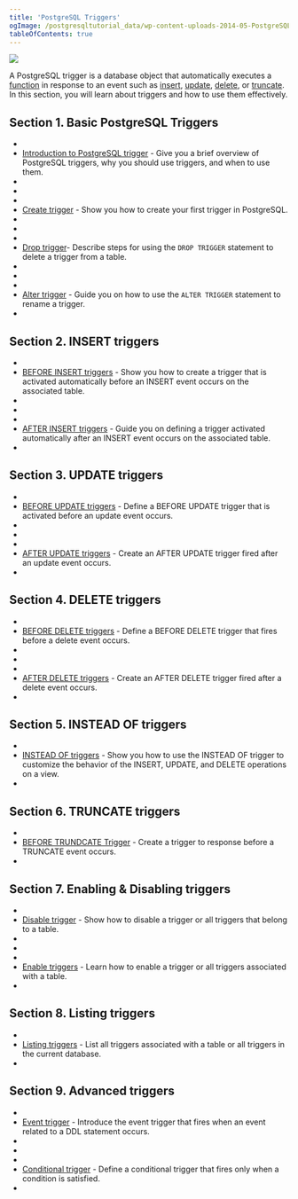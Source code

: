 ```yaml
---
title: 'PostgreSQL Triggers'
ogImage: /postgresqltutorial_data/wp-content-uploads-2014-05-PostgreSQL-Trigger.png
tableOfContents: true
---
```



![](/postgresqltutorial_data/wp-content-uploads-2014-05-PostgreSQL-Trigger.png)





A PostgreSQL trigger is a database object that automatically executes a [function](https://www.postgresqltutorial.com/postgresql-plpgsql/postgresql-create-function/) in response to an event such as [insert](/docs/postgresql/postgresql-insert/), [update](https://www.postgresqltutorial.com/postgresql-tutorial/postgresql-update/), [delete](https://www.postgresqltutorial.com/postgresql-tutorial/postgresql-delete/), or [truncate](https://www.postgresqltutorial.com/postgresql-tutorial/postgresql-truncate-table). In this section, you will learn about triggers and how to use them effectively.







## Section 1. Basic PostgreSQL Triggers





- 
- [Introduction to PostgreSQL trigger](https://www.postgresqltutorial.com/postgresql-triggers/introduction-postgresql-trigger/ "Introduction to PostgreSQL Trigger") - Give you a brief overview of PostgreSQL triggers, why you should use triggers, and when to use them.
- 
-
- 
- [Create trigger](https://www.postgresqltutorial.com/postgresql-triggers/creating-first-trigger-postgresql/ "Creating the First Trigger in PostgreSQL") - Show you how to create your first trigger in PostgreSQL.
- 
-
- 
- [Drop trigger](https://www.postgresqltutorial.com/postgresql-triggers/postgresql-drop-trigger/)- Describe steps for using the `DROP TRIGGER` statement to delete a trigger from a table.
- 
-
- 
- [Alter trigger](https://www.postgresqltutorial.com/postgresql-triggers/postgresql-alter-trigger/) - Guide you on how to use the `ALTER TRIGGER` statement to rename a trigger.
- 









## Section 2. INSERT triggers





- 
- [BEFORE INSERT triggers](https://www.postgresqltutorial.com/postgresql-triggers/postgresql-before-insert-trigger/) - Show you how to create a trigger that is activated automatically before an INSERT event occurs on the associated table.
- 
-
- 
- [AFTER INSERT triggers](https://www.postgresqltutorial.com/postgresql-triggers/postgresql-after-insert-trigger/) - Guide you on defining a trigger activated automatically after an INSERT event occurs on the associated table.
- 









## Section 3. UPDATE triggers





- 
- [BEFORE UPDATE triggers](https://www.postgresqltutorial.com/postgresql-triggers/postgresql-before-update-trigger/) - Define a BEFORE UPDATE trigger that is activated before an update event occurs.
- 
-
- 
- [AFTER UPDATE triggers](https://www.postgresqltutorial.com/postgresql-triggers/postgresql-after-update-trigger/) - Create an AFTER UPDATE trigger fired after an update event occurs.
- 









## Section 4. DELETE triggers





- 
- [BEFORE DELETE triggers](https://www.postgresqltutorial.com/postgresql-triggers/postgresql-before-delete-trigger/) - Define a BEFORE DELETE trigger that fires before a delete event occurs.
- 
-
- 
- [AFTER DELETE triggers](https://www.postgresqltutorial.com/postgresql-triggers/postgresql-after-update-trigger/) - Create an AFTER DELETE trigger fired after a delete event occurs.
- 









## Section 5. INSTEAD OF triggers





- 
- [INSTEAD OF triggers](https://www.postgresqltutorial.com/postgresql-triggers/postgresql-instead-of-triggers/) - Show you how to use the INSTEAD OF trigger to customize the behavior of the INSERT, UPDATE, and DELETE operations on a view.
- 









## Section 6. TRUNCATE triggers





- 
- [BEFORE TRUNDCATE Trigger](https://www.postgresqltutorial.com/postgresql-triggers/postgresql-before-truncate-trigger/) - Create a trigger to response before a TRUNCATE event occurs.
- 









## Section 7. Enabling & Disabling triggers





- 
- [Disable trigger](https://www.postgresqltutorial.com/postgresql-triggers/managing-postgresql-trigger/ "Managing PostgreSQL Trigger") - Show how to disable a trigger or all triggers that belong to a table.
- 
-
- 
- [Enable triggers](https://www.postgresqltutorial.com/postgresql-triggers/enable-triggers/) - Learn how to enable a trigger or all triggers associated with a table.
- 









## Section 8. Listing triggers





- 
- [Listing triggers](https://www.postgresqltutorial.com/postgresql-triggers/how-to-list-all-triggers-in-postgresql/) - List all triggers associated with a table or all triggers in the current database.
- 









## Section 9. Advanced triggers





- 
- [Event trigger](https://www.postgresqltutorial.com/postgresql-triggers/postgresql-event-trigger/) - Introduce the event trigger that fires when an event related to a DDL statement occurs.
- 
-
- 
- [Conditional trigger](https://www.postgresqltutorial.com/postgresql-triggers/postgresql-trigger-when-condition/) - Define a conditional trigger that fires only when a condition is satisfied.
- 





